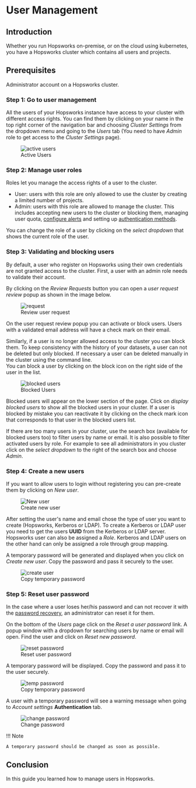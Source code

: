 # User Management

## Introduction
Whether you run Hopsworks on-premise, or on the cloud using kubernetes, 
you have a Hopsworks cluster which contains all users and projects.

## Prerequisites
Administrator account on a Hopsworks cluster.

### Step 1: Go to user management

All the users of your Hopsworks instance have access to your cluster with different access rights. 
You can find them by clicking on your name in the top right corner of the navigation bar and choosing _Cluster 
Settings_ from the dropdown menu and going to the _Users_ tab (You need to have _Admin_ role to get access to the 
_Cluster Settings_ page).

<figure>
  <img src="../../../assets/images/admin/user-management/active-users.png" alt="active users" />
  <figcaption>Active Users</figcaption>
</figure>

### Step 2: Manage user roles

Roles let you manage the access rights of a user to the cluster.

- User: users with this role are only allowed to use the cluster by creating a limited number of projects.
- Admin: users with this role are allowed to manage the cluster. This includes accepting new users to the cluster or 
  blocking them, managing user quota, [configure alerts](../alert) and setting up [authentication methods](../auth).  

You can change the role of a user by clicking on the _select dropdown_ that shows the current role of the user.

### Step 3: Validating and blocking users

By default, a user who register on Hopsworks using their own credentials are not granted access to the cluster. 
First, a user with an admin role needs to validate their account.

By clicking on the _Review Requests_ button you can open a _user request review_ popup as shown in the image below.

<figure>
  <img src="../../../assets/images/admin/user-management/user-request-review.png" alt="request" />
  <figcaption>Review user request</figcaption>
</figure>

On the user request review popup you can activate or block users. Users with a validated email address will have a 
check mark on their email.  

Similarly, if a user is no longer allowed access to the cluster you can block them. To keep consistency with the
history of your datasets, a user can not be deleted but only blocked. If necessary a user can be 
deleted manually in the cluster using the command line.  
You can block a user by clicking on the block icon on the right side of the user in the list.

<figure>
  <img src="../../../assets/images/admin/user-management/blocked-users.png" alt="blocked users" />
  <figcaption>Blocked Users</figcaption>
</figure>

Blocked users will appear on the lower section of the page. Click on _display blocked users_ to show all the blocked 
users in your cluster. If a user is blocked by mistake you can reactivate it by clicking on the check mark icon 
that corresponds to that user in the blocked users list. 

If there are too many users in your cluster, use the search box (available for blocked users too) to filter users by 
name or email. It is also possible to filter activated users by role. For example to see all administrators in you 
cluster click on the _select dropdown_ to the right of the search box and choose _Admin_. 

### Step 4: Create a new users

If you want to allow users to login without registering you can pre-create them by clicking on _New user_.

<figure>
  <img src="../../../assets/images/admin/user-management/new-user.png" alt="New user" />
  <figcaption>Create new user</figcaption>
</figure>

After setting the user's name and email chose the type of user you want to create (Hopsworks, Kerberos or LDAP). To 
create a Kerberos or LDAP user you need to get the users **UUID** from the Kerberos or LDAP server. Hopsworks user 
can also be assigned a _Role_. Kerberos and LDAP users on the other hand can only be assigned a role through group 
mapping.

A temporary password will be generated and displayed when you click on _Create new user_. Copy the password and pass 
it securely to the user. 

<figure>
  <img src="../../../assets/images/admin/user-management/create-user.png" alt="create user" />
  <figcaption>Copy temporary password</figcaption>
</figure>

### Step 5: Reset user password

In the case where a user loses her/his password and can not recover it with the 
[password recovery](../../user_guides/projects/auth/recovery.md), an administrator can reset it for them.

On the bottom of the _Users_ page click on the _Reset a user password_ link. A popup window with a dropdown for 
searching users by name or email will open. Find the user and click on _Reset new password_.
<figure>
  <img src="../../../assets/images/admin/user-management/reset-password.png" alt="reset password" />
  <figcaption>Reset user password</figcaption>
</figure>

A temporary password will be displayed. Copy the password and pass it to the user securely.

<figure>
  <img src="../../../assets/images/admin/user-management/temp-password.png" alt="temp password" />
  <figcaption>Copy temporary password</figcaption>
</figure>

A user with a temporary password will see a warning message when going to _Account settings_ **Authentication** tab.

<figure>
  <img src="../../../assets/images/admin/user-management/change-password.png" alt="change password" />
  <figcaption>Change password</figcaption>
</figure>

!!! Note

    A temporary password should be changed as soon as possible.

## Conclusion
In this guide you learned how to manage users in Hopsworks.
